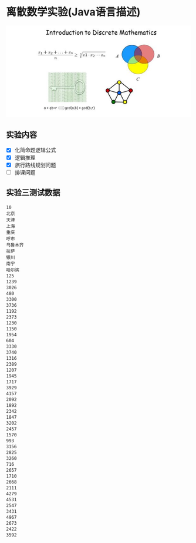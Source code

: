 # 离散数学实验(Java语言描述)

![](/discrete.jpg)

## 实验内容
- [x] 化简命题逻辑公式
- [x] 逻辑推理
- [x] 旅行路线规划问题
- [ ] 排课问题

## 实验三测试数据
```text
10
北京
天津
上海
重庆
呼市
乌鲁木齐
拉萨
银川
南宁
哈尔滨
125
1239
3026
480
3300
3736
1192
2373
1230
1150
1954
604
3330
3740
1316
2389
1207
1945
1717
3929
4157
2092
1892
2342
1847
3202
2457
1570
993
3156
2825
3260
716
2657
1710
2668
2111
4279
4531
2547
3431
4967
2673
2422
3592
```
